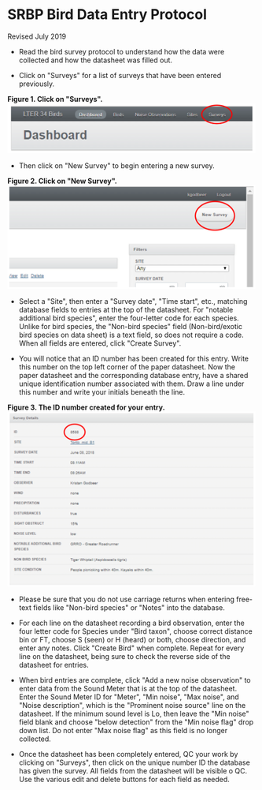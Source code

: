 # **SRBP Bird Data Entry Protocol**

Revised July 2019


* Read the bird survey protocol to understand how the data were collected and how the datasheet was filled out.

* Click on "Surveys" for a list of surveys that have been entered previously.

**Figure 1.  Click on "Surveys".**
![alt text](Images/SRBP_BirdDataEntry_Fig1.PNG "Figure 1")

* Then click on "New Survey" to begin entering a new survey.

**Figure 2.  Click on "New Survey".**
![alt text](Images/SRBP_BirdDataEntry_Fig2.PNG "Figure 2")

* Select a "Site", then enter a "Survey date", "Time start", etc., matching database fields to entries at the top of the datasheet. For "notable additional bird species", enter the four-letter code for each species. Unlike for bird species, the "Non-bird species" field (Non-bird/exotic bird species on data sheet) is a text field, so does not require a code. When all fields are entered, click "Create Survey".

* You will notice that an ID number has been created for this entry. Write this number on the top left corner of the paper datasheet. Now the paper datasheet and the corresponding database entry, have a shared unique identification number associated with them. Draw a line under this number and write your initials beneath the line.

**Figure 3.  The ID number created for your entry.**
![alt text](Images/SRBP_BirdDataEntry_Fig3.PNG "Figure 3")

* Please be sure that you do not use carriage returns when entering free-text fields like "Non-bird species" or "Notes" into the database.

* For each line on the datasheet recording a bird observation, enter the four letter code for Species under "Bird taxon", choose correct distance bin or FT, choose S (seen) or H (heard) or both, choose direction, and enter any notes. Click "Create Bird" when complete. Repeat for every line on the datasheet, being sure to check the reverse side of the datasheet for entries.

* When bird entries are complete, click "Add a new noise observation" to enter data from the Sound Meter that is at the top of the datasheet. Enter the Sound Meter ID for "Meter", "Min noise", "Max noise", and "Noise description", which is the "Prominent noise source" line on the datasheet. If the minimum sound level is Lo, then leave the "Min noise" field blank and choose "below detection" from the "Min noise flag" drop down list. Do not enter "Max noise flag" as this field is no longer collected.

* Once the datasheet has been completely entered, QC your work by clicking on "Surveys", then click on the unique number ID the database has given the survey. All fields from the datasheet will be visible o QC. Use the various edit and delete buttons for each field as needed.